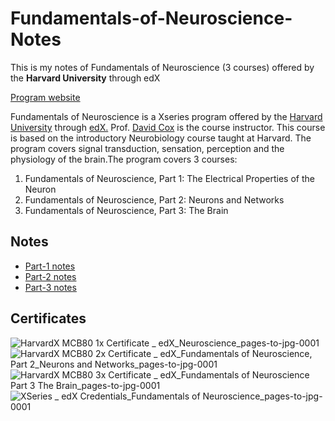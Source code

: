 # Fundamentals-of-Neuroscience-Notes
This is my notes of Fundamentals of Neuroscience (3 courses) offered by the **Harvard University** through edX

[Program website](https://www.edx.org/xseries/harvardx-fundamentals-of-neuroscience)

Fundamentals of Neuroscience is a Xseries program offered by the [Harvard University](https://www.harvard.edu/) through [edX.](https://www.edx.org/) Prof. [David Cox](https://www.edx.org/bio/david-cox) is the course instructor. This course is based on the introductory Neurobiology course taught at Harvard. The program covers signal transduction, sensation, perception and the physiology of the brain.The program covers 3 courses:
1. Fundamentals of Neuroscience, Part 1: The Electrical Properties of the Neuron
2. Fundamentals of Neuroscience, Part 2: Neurons and Networks
3. Fundamentals of Neuroscience, Part 3: The Brain

## Notes
* [Part-1 notes](https://github.com/Ullas25/My-Neuroscience-Study/blob/main/Fundamentals%20of%20Neuroscience%20Part-1.pdf)
* [Part-2 notes](https://github.com/Ullas25/My-Neuroscience-Study/blob/main/Fundamentals%20of%20Neuroscience%20Part-2.pdf)
* [Part-3 notes](https://github.com/Ullas25/My-Neuroscience-Study/blob/main/Fundamentals%20of%20Neuroscience%20Part-3.pdf)

## Certificates
![HarvardX MCB80 1x Certificate _ edX_Neuroscience_pages-to-jpg-0001](https://user-images.githubusercontent.com/46472021/159159588-9a9ff99a-a215-4ebe-af57-c8df616deb09.jpg)![HarvardX MCB80 2x Certificate _ edX_Fundamentals of Neuroscience, Part 2_Neurons and Networks_pages-to-jpg-0001](https://user-images.githubusercontent.com/46472021/159159593-253741cf-abe3-43b3-b962-153f6114a95a.jpg)
![HarvardX MCB80 3x Certificate _ edX_Fundamentals of Neuroscience Part 3 The Brain_pages-to-jpg-0001](https://user-images.githubusercontent.com/46472021/159159605-7ed93534-17c9-4f56-9733-12aeadbb9ca8.jpg)
![XSeries _ edX Credentials_Fundamentals of Neuroscience_pages-to-jpg-0001](https://user-images.githubusercontent.com/46472021/159159609-4c9e0936-7b6d-4608-b788-a0111b0502c6.jpg)
